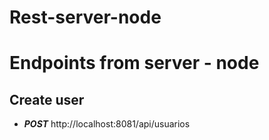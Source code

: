 # Rest-server-node

# Endpoints from server - node

## Create user

- ***POST*** http://localhost:8081/api/usuarios
